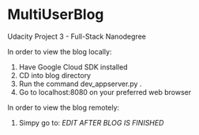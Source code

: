 # MultiUserBlog
Udacity Project 3 - Full-Stack Nanodegree

In order to view the blog locally:
  1) Have Google Cloud SDK installed
  2) CD into blog directory
  3) Run the command dev_appserver.py .
  4) Go to localhost:8080 on your preferred web browser
  
In order to view the blog remotely:
  1) Simpy go to: *EDIT AFTER BLOG IS FINISHED*
